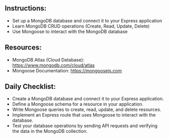 ## Instructions:

- Set up a MongoDB database and connect it to your Express application
- Learn MongoDB CRUD operations (Create, Read, Update, Delete)
- Use Mongoose to interact with the MongoDB database

## Resources:

- MongoDB Atlas (Cloud Database): https://www.mongodb.com/cloud/atlas
- Mongoose Documentation: https://mongoosejs.com

## Daily Checklist:

- Create a MongoDB database and connect it to your Express application.
- Define a Mongoose schema for a resource in your application.
- Write Mongoose queries to create, read, update, and delete resources.
- Implement an Express route that uses Mongoose to interact with the database.
- Test your database operations by sending API requests and verifying the data in the MongoDB collection.
